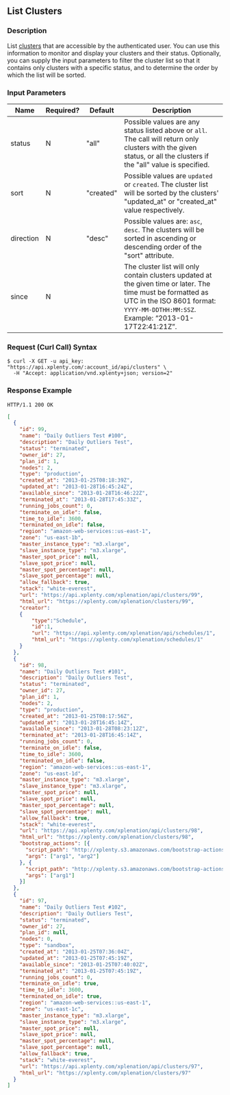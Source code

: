 ## List Clusters

### Description
List [clusters](https://github.com/xplenty/xplenty-api-doc-v2/blob/master/resources/cluster.md) that are accessible by the authenticated user.
You can use this information to monitor and display your clusters and their status.
Optionally, you can supply the input parameters to filter the cluster list so that it contains only clusters with a specific status, and to determine the order by which the list will be sorted.

### Input Parameters

|Name|Required?|Default|Description|
|----|---------|-------|-----------|
status|N|"all"|Possible values are any status listed above or ```all```. The call will return only clusters with the given status, or all the clusters if the "all" value is specified.
sort|N|"created"|Possible values are ```updated``` or ```created```. The cluster list will be sorted by the clusters' "updated_at" or "created_at" value respectively.
direction|N|"desc"|Possible values are: ```asc```, ```desc```. The clusters will be sorted in ascending or descending order of the "sort" attribute.
since|N| |The cluster list will only contain clusters updated at the given time or later. The time must be formatted as UTC in the ISO 8601 format: ```YYYY-MM-DDTHH:MM:SSZ```. Example: “2013-01-17T22:41:21Z”.

### Request (Curl Call) Syntax
```shell
$ curl -X GET -u api_key: "https://api.xplenty.com/:account_id/api/clusters" \
  -H "Accept: application/vnd.xplenty+json; version=2"
```

### Response Example
```HTTP
HTTP/1.1 200 OK
```

```json
[
  {
    "id": 99,
    "name": "Daily Outliers Test #100",
    "description": "Daily Outliers Test",
    "status": "terminated",
    "owner_id": 27,
    "plan_id": 1,
    "nodes": 2,
    "type": "production",
    "created_at": "2013-01-25T08:18:39Z",
    "updated_at": "2013-01-28T16:45:24Z",
    "available_since": "2013-01-28T16:46:22Z",
    "terminated_at": "2013-01-28T17:45:33Z",
    "running_jobs_count": 0,
    "terminate_on_idle": false,
    "time_to_idle": 3600,
    "terminated_on_idle": false,
    "region": "amazon-web-services::us-east-1",
    "zone": "us-east-1b",
    "master_instance_type": "m3.xlarge",
    "slave_instance_type": "m3.xlarge",
    "master_spot_price": null,
    "slave_spot_price": null,
    "master_spot_percentage": null,
    "slave_spot_percentage": null,
    "allow_fallback": true,
    "stack": "white-everest",
    "url": "https://api.xplenty.com/xplenation/api/clusters/99",
    "html_url": "https://xplenty.com/xplenation/clusters/99",
    "creator":
    {
        "type":"Schedule",
        "id":1,
        "url": "https://api.xplenty.com/xplenation/api/schedules/1",
        "html_url": "https://xplenty.com/xplenation/schedules/1"
    }
  },
  {
    "id": 98,
    "name": "Daily Outliers Test #101",
    "description": "Daily Outliers Test",
    "status": "terminated",
    "owner_id": 27,
    "plan_id": 1,
    "nodes": 2,
    "type": "production",
    "created_at": "2013-01-25T08:17:56Z",
    "updated_at": "2013-01-28T16:45:14Z",
    "available_since": "2013-01-28T08:23:12Z",
    "terminated_at": "2013-01-28T16:45:14Z",
    "running_jobs_count": 0,
    "terminate_on_idle": false,
    "time_to_idle": 3600,
    "terminated_on_idle": false,
    "region": "amazon-web-services::us-east-1",
    "zone": "us-east-1d",
    "master_instance_type": "m3.xlarge",
    "slave_instance_type": "m3.xlarge",
    "master_spot_price": null,
    "slave_spot_price": null,
    "master_spot_percentage": null,
    "slave_spot_percentage": null,
    "allow_fallback": true,
    "stack": "white-everest",
    "url": "https://api.xplenty.com/xplenation/api/clusters/98",
    "html_url": "https://xplenty.com/xplenation/clusters/98",
    "bootstrap_actions": [{
      "script_path": "http://xplenty.s3.amazonaws.com/bootstrap-actions/file1.tar.gz",
      "args": ["arg1", "arg2"]
    }, {
      "script_path": "http://xplenty.s3.amazonaws.com/bootstrap-actions/file1.tar.gz",
      "args": ["arg1"]
    }]
  },
  {
    "id": 97,
    "name": "Daily Outliers Test #102",
    "description": "Daily Outliers Test",
    "status": "terminated",
    "owner_id": 27,
    "plan_id": null,
    "nodes": 0,
    "type": "sandbox",
    "created_at": "2013-01-25T07:36:04Z",
    "updated_at": "2013-01-25T07:45:19Z",
    "available_since": "2013-01-25T07:40:02Z",
    "terminated_at": "2013-01-25T07:45:19Z",
    "running_jobs_count": 0,
    "terminate_on_idle": true,
    "time_to_idle": 3600,
    "terminated_on_idle": true,
    "region": "amazon-web-services::us-east-1",
    "zone": "us-east-1c",
    "master_instance_type": "m3.xlarge",
    "slave_instance_type": "m3.xlarge",
    "master_spot_price": null,
    "slave_spot_price": null,
    "master_spot_percentage": null,
    "slave_spot_percentage": null,
    "allow_fallback": true,
    "stack": "white-everest",
    "url": "https://api.xplenty.com/xplenation/api/clusters/97",
    "html_url": "https://xplenty.com/xplenation/clusters/97"
  }
]
```
